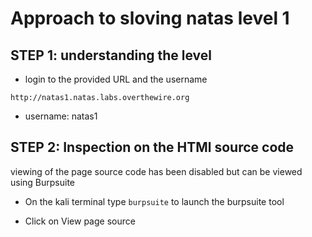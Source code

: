 # Approach to sloving natas level 1
## STEP 1: understanding the level
- login to the provided URL and the username
```
http://natas1.natas.labs.overthewire.org
```
- username: natas1

 ## STEP 2: Inspection on the HTMl source code 
 viewing of the page source code has been disabled but can be viewed using Burpsuite
 - On the kali terminal type
   ```burpsuite``` to launch the burpsuite tool
  
- Click on View page source
